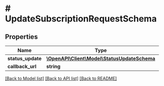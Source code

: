 # # UpdateSubscriptionRequestSchema

## Properties

Name | Type | Description | Notes
------------ | ------------- | ------------- | -------------
**status_update** | [**\OpenAPI\Client\Model\StatusUpdateSchema**](StatusUpdateSchema.md) |  | [optional]
**callback_url** | **string** |  | [optional]

[[Back to Model list]](../../README.md#models) [[Back to API list]](../../README.md#endpoints) [[Back to README]](../../README.md)

